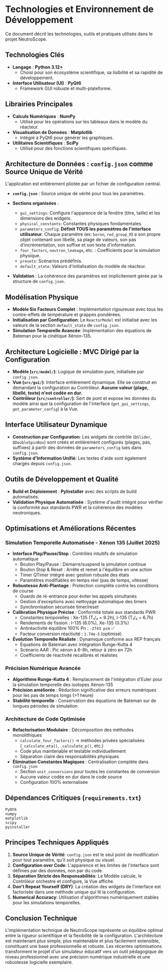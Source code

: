 # Technologies et Environnement de Développement

Ce document décrit les technologies, outils et pratiques utilisés dans le projet NeutroScope.

## Technologies Clés

-   **Langage** : **Python 3.12+**
    -   Choisi pour son écosystème scientifique, sa lisibilité et sa rapidité de développement.
-   **Interface Utilisateur (UI)** : **PyQt6**
    -   Framework GUI robuste et multi-plateforme.

## Librairies Principales

-   **Calculs Numériques** : **NumPy**
    -   Utilisé pour les opérations sur les tableaux dans le modèle du réacteur.
-   **Visualisation de Données** : **Matplotlib**
    -   Intégré à PyQt6 pour générer les graphiques.
-   **Utilitaires Scientifiques** : **SciPy**
    -   Utilisé pour des fonctions scientifiques spécifiques.

## Architecture de Données : `config.json` comme Source Unique de Vérité

L'application est entièrement pilotée par un fichier de configuration central.

-   **`config.json`** : Source unique de vérité pour tous les paramètres.
-   **Sections organisées** :
    - `gui_settings`: Configure l'apparence de la fenêtre (titre, taille) et les dimensions des widgets.
    - `physical_constants`: Constantes physiques fondamentales.
    - `parameters_config`: **Définit TOUS les paramètres de l'interface utilisateur**. Chaque paramètre (ex: `boron`, `rod_group_R`) a son propre objet contenant son libellé, sa plage de valeurs, son pas d'incrémentation, son suffixe et son texte d'information.
    - `four_factors`, `neutron_leakage`, etc. : Coefficients pour la simulation physique.
    - `presets`: Scénarios prédéfinis.
    - `default_state`: Valeurs d'initialisation du modèle de réacteur.

-   **Validation** : La cohérence des paramètres est implicitement gérée par la structure de `config.json`.

## Modélisation Physique

-   **Modèle Six Facteurs Complet** : Implémentation rigoureuse avec tous les contre-effets de température et grappes pondérées.
-   **Initialisation par Configuration**: Le `ReactorModel` est initialisé avec les valeurs de la section `default_state` de `config.json`.
-   **Simulation Temporelle Avancée**: Implémentation des équations de Bateman pour la cinétique Xénon-135.

## Architecture Logicielle : MVC Dirigé par la Configuration

-   **Modèle (`src/model/`)**: Logique de simulation pure, initialisée par `config.json`.
-   **Vue (`src/gui/`)**: Interface entièrement dynamique. Elle se construit en demandant la configuration au Contrôleur. **Aucune valeur (plage, libellé, texte) n'est codée en dur.**
-   **Contrôleur (`src/controller/`)**: Sert de pont et expose les données du modèle ainsi que la configuration de l'interface (`get_gui_settings`, `get_parameter_config`) à la Vue.

## Interface Utilisateur Dynamique

-   **Construction par Configuration**: Les widgets de contrôle (`QSlider`, `QDoubleSpinBox`) sont créés et entièrement configurés (plages, pas, suffixes) à partir des données de `parameters_config` lues dans `config.json`.
-   **Système d'Information Unifié**: Les textes d'aide sont également chargés depuis `config.json`.

## Outils de Développement et Qualité

-   **Build et Déploiement** : **PyInstaller** avec des scripts de build automatisés.
-   **Validation Physique Automatisée** : Système d'audit intégré pour vérifier la conformité aux standards PWR et la cohérence des modèles neutroniques.

## Optimisations et Améliorations Récentes

### **Simulation Temporelle Automatisée - Xénon 135 (Juillet 2025)**
-   **Interface Play/Pause/Stop** : Contrôles intuitifs de simulation automatique
    - Bouton Play/Pause : Démarre/suspend la simulation continue
    - Bouton Stop & Reset : Arrête et remet à l'équilibre en une action
    - Timer QTimer intégré avec gestion robuste des états
    - Paramètres modifiables en temps réel (pas de temps, vitesse)
-   **Robustesse Anti-Plantage** : Protection complète contre les conditions de course
    - Guards de ré-entrance pour éviter les appels simultanés
    - Gestion d'exceptions avec nettoyage automatique des timers
    - Synchronisation sécurisée timer/reset
-   **Calibration Physique Précise** : Conformité totale aux standards PWR
    - Constantes temporelles : Xe-135 (T₁/₂ = 9.2h), I-135 (T₁/₂ = 6.7h)
    - Rendements de fission : I-135 (6.0%), Xe-135 (0.3%)
    - Antiréactivité équilibre 100% Pn : `-2743 pcm` ✅
    - Facteur conversion réactivité : `1.74e-5` (optimisé)
-   **Évolution Temporelle Réaliste** : Dynamique conforme aux REP français
    - Équations de Bateman avec intégration Runge-Kutta 4
    - Scénario AAR : Pic xénon à 6-8h, retour à zéro en 72h
    - Coefficients de réactivité recalibrés et réalistes

### **Précision Numérique Avancée**
-   **Algorithme Runge-Kutta 4** : Remplacement de l'intégration d'Euler pour la simulation temporelle des isotopes Xénon-135
-   **Précision améliorée** : Réduction significative des erreurs numériques pour les pas de temps longs (>1 heure)
-   **Stabilité temporelle** : Conservation des équations de Bateman sur de longues périodes de simulation

### **Architecture de Code Optimisée**
-   **Refactorisation Modulaire** : Décomposition des méthodes monolithiques
    - `calculate_four_factors()` → méthodes privées spécialisées (`_calculate_eta()`, `_calculate_p()`, etc.)
    - Code plus maintenable et testable individuellement
    - Séparation claire des responsabilités physiques
-   **Élimination Constantes Magiques** : Centralisation complète dans `config.json`
    - Section `unit_conversions` pour toutes les constantes de conversion
    - Aucune valeur codée en dur dans le code source
    - Configuration 100% externalisée

## Dépendances Critiques (`requirements.txt`)
```
PyQt6
numpy
matplotlib
scipy
pyinstaller
```

## Principes Techniques Appliqués

1.  **Source Unique de Vérité**: `config.json` est le seul point de modification pour tout paramètre, qu'il soit physique ou visuel.
2.  **Configuration over Code**: L'apparence et les limites de l'interface sont définies par des données, non par du code.
3.  **Séparation Stricte des Responsabilités**: Le Modèle calcule, le Contrôleur orchestre et configure, la Vue affiche.
4.  **Don't Repeat Yourself (DRY)**: La création des widgets de l'interface est factorisée dans une méthode unique qui lit la configuration.
5.  **Numerical Accuracy**: Utilisation d'algorithmes numériquement stables pour les simulations temporelles.

## Conclusion Technique

L'implémentation technique de NeutroScope représente un équilibre optimal entre la rigueur scientifique et la flexibilité de la configuration. L'architecture est maintenant plus simple, plus maintenable et plus facilement extensible, constituant une base professionnelle et robuste. Les récentes optimisations transforment le projet d'un simulateur éducatif vers un outil pédagogique de niveau professionnel avec une précision numérique industrielle et une robustesse logicielle exemplaire. 